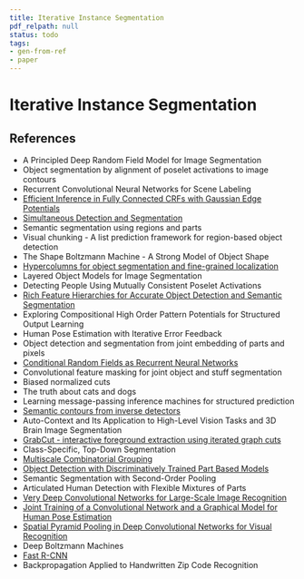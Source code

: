 ```yaml
---
title: Iterative Instance Segmentation
pdf_relpath: null
status: todo
tags:
- gen-from-ref
- paper
---
```


# Iterative Instance Segmentation

## References

- A Principled Deep Random Field Model for Image Segmentation
- Object segmentation by alignment of poselet activations to image contours
- Recurrent Convolutional Neural Networks for Scene Labeling
- [Efficient Inference in Fully Connected CRFs with Gaussian Edge Potentials](./efficient-inference-in-fully-connected-crfs-with-gaussian-edge-potentials.md)
- [Simultaneous Detection and Segmentation](./simultaneous-detection-and-segmentation.md)
- Semantic segmentation using regions and parts
- Visual chunking - A list prediction framework for region-based object detection
- The Shape Boltzmann Machine - A Strong Model of Object Shape
- [Hypercolumns for object segmentation and fine-grained localization](./hypercolumns-for-object-segmentation-and-fine-grained-localization.md)
- Layered Object Models for Image Segmentation
- Detecting People Using Mutually Consistent Poselet Activations
- [Rich Feature Hierarchies for Accurate Object Detection and Semantic Segmentation](./rich-feature-hierarchies-for-accurate-object-detection-and-semantic-segmentation.md)
- Exploring Compositional High Order Pattern Potentials for Structured Output Learning
- Human Pose Estimation with Iterative Error Feedback
- Object detection and segmentation from joint embedding of parts and pixels
- [Conditional Random Fields as Recurrent Neural Networks](./conditional-random-fields-as-recurrent-neural-networks.md)
- Convolutional feature masking for joint object and stuff segmentation
- Biased normalized cuts
- The truth about cats and dogs
- Learning message-passing inference machines for structured prediction
- [Semantic contours from inverse detectors](./semantic-contours-from-inverse-detectors.md)
- Auto-Context and Its Application to High-Level Vision Tasks and 3D Brain Image Segmentation
- [GrabCut - interactive foreground extraction using iterated graph cuts](./grabcut-interactive-foreground-extraction-using-iterated-graph-cuts.md)
- Class-Specific, Top-Down Segmentation
- [Multiscale Combinatorial Grouping](./multiscale-combinatorial-grouping.md)
- [Object Detection with Discriminatively Trained Part Based Models](./object-detection-with-discriminatively-trained-part-based-models.md)
- Semantic Segmentation with Second-Order Pooling
- Articulated Human Detection with Flexible Mixtures of Parts
- [Very Deep Convolutional Networks for Large-Scale Image Recognition](./very-deep-convolutional-networks-for-large-scale-image-recognition.md)
- [Joint Training of a Convolutional Network and a Graphical Model for Human Pose Estimation](./joint-training-of-a-convolutional-network-and-a-graphical-model-for-human-pose-estimation.md)
- [Spatial Pyramid Pooling in Deep Convolutional Networks for Visual Recognition](./spatial-pyramid-pooling-in-deep-convolutional-networks-for-visual-recognition.md)
- Deep Boltzmann Machines
- [Fast R-CNN](./fast-r-cnn.md)
- Backpropagation Applied to Handwritten Zip Code Recognition
